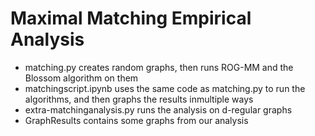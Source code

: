 # Maximal Matching Empirical Analysis

* matching.py creates random graphs, then runs ROG-MM and the Blossom algorithm on them
* matchingscript.ipynb uses the same code as matching.py to run the algorithms, and then graphs the results inmultiple ways
* extra-matchinganalysis.py runs the analysis on d-regular graphs
* GraphResults contains some graphs from our analysis